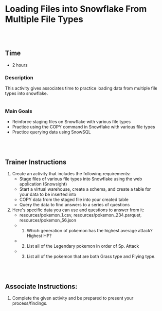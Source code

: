 # Loading Files into Snowflake From Multiple File Types
<br />
<br />

## Time
- 2 hours

### Description
This activity gives associates time to practice loading data from multiple file types into snowflake. 
<br />
<br />

### Main Goals
- Reinforce staging files on Snowflake with various file types
- Practice using the COPY command in Snowflake with various file types
- Practice querying data using SnowSQL
<br />
<br/>

## Trainer Instructions
1. Create an activity that includes the following requirements:
    -	Stage files of various file types into Snowflake using the web application (Snowsight)
    -	Start a virtual warehouse, create a schema, and create a table for your data to be inserted into
    -	COPY data from the staged file into your created table
    -	Query the data to find answers to a series of questions
2. Here's specific data you can use and questions to answer from it:
    -	resources/pokemon_1.csv, resources/pokemon_234.parquet, resources/pokemon_56.json
    -	1) Which generation of pokemon has the highest average attack? Highest HP?
    -	2) List all of the Legendary pokemon in order of Sp. Attack
    -	3) List all of the pokemon that are both Grass type and Flying type.

<br />
<br />

## Associate Instructions: 
1. Complete the given activity and be prepared to present your process/findings.
<br />
<br />
